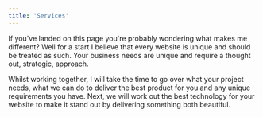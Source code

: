 ```yaml
---
title: 'Services'
---
```

If you've landed on this page you're probably wondering what makes me different? Well for a start I believe that every website is unique and should be treated as such. Your business needs are unique and require a thought out, strategic, approach.

Whilst working together, I will take the time to go over what your project needs, what we can do to deliver the best product for you and any unique requirements you have. Next, we will work out the best technology for your website to make it stand out by delivering something both beautiful.
